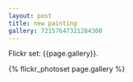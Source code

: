 ```yaml
---
layout: post
title: new painting
gallery: 72157647321284300
---
```


Flickr set: {{page.gallery}}.

{% flickr_photoset page.gallery %}
